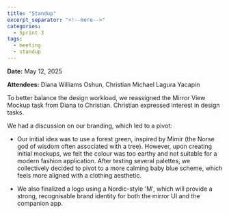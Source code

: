 ```yaml
---
title: "Standup"
excerpt_separator: "<!--more-->"
categories:
  - Sprint 3
tags:
  - meeting
  - standup
---
```


**Date:** May 12, 2025
<!--more-->

**Attendees:** Diana Williams Oshun, Christian Michael Lagura Yacapin
<!--more-->

To better balance the design workload, we reassigned the Mirror View Mockup task from Diana to Christian. Christian expressed interest in design tasks.
<!--more-->

We had a discussion on our branding, which led to a pivot:
<!--more-->

- Our initial idea was to use a forest green, inspired by Mimir (the Norse god of wisdom often associated with a tree). However, upon creating initial mockups, we felt the colour was too earthy and not suitable for a modern fashion application. After testing several palettes, we collectively decided to pivot to a more calming baby blue scheme, which feels more aligned with a clothing aesthetic.

- We also finalized a logo using a Nordic-style 'M', which will provide a strong, recognisable brand identity for both the mirror UI and the companion app.


